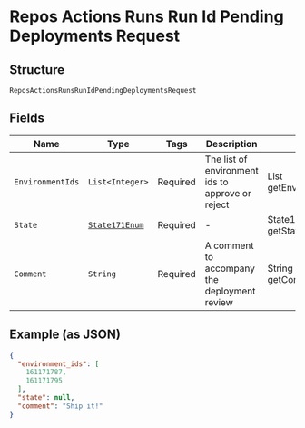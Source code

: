
# Repos Actions Runs Run Id Pending Deployments Request

## Structure

`ReposActionsRunsRunIdPendingDeploymentsRequest`

## Fields

| Name | Type | Tags | Description | Getter | Setter |
|  --- | --- | --- | --- | --- | --- |
| `EnvironmentIds` | `List<Integer>` | Required | The list of environment ids to approve or reject | List<Integer> getEnvironmentIds() | setEnvironmentIds(List<Integer> environmentIds) |
| `State` | [`State171Enum`](../../doc/models/state-171-enum.md) | Required | - | State171Enum getState() | setState(State171Enum state) |
| `Comment` | `String` | Required | A comment to accompany the deployment review | String getComment() | setComment(String comment) |

## Example (as JSON)

```json
{
  "environment_ids": [
    161171787,
    161171795
  ],
  "state": null,
  "comment": "Ship it!"
}
```

